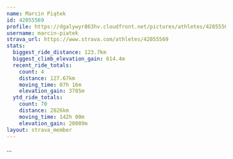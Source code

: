 ```yaml
---
name: Marcin Piątek
id: 42055569
profile: https://dgalywyr863hv.cloudfront.net/pictures/athletes/42055569/12602382/1/large.jpg
username: marcin-piatek
strava_url: https://www.strava.com/athletes/42055569
stats:
  biggest_ride_distance: 123.7km
  biggest_climb_elevation_gain: 614.4m
  recent_ride_totals:
    count: 4
    distance: 127.67km
    moving_time: 07h 16m
    elevation_gain: 3785m
  ytd_ride_totals:
    count: 70
    distance: 2826km
    moving_time: 142h 00m
    elevation_gain: 20089m
layout: strava_member
--- 
```

...
